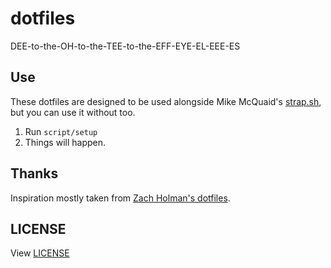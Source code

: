 # dotfiles
DEE-to-the-OH-to-the-TEE-to-the-EFF-EYE-EL-EEE-ES

## Use

These dotfiles are designed to be used alongside Mike McQuaid's [strap.sh](https://github.com/MikeMcQuaid/strap), but you can use it without too.

1. Run `script/setup`
2. Things will happen.

## Thanks

Inspiration mostly taken from [Zach Holman's dotfiles](https://github.com/holman/dotfiles).

## LICENSE
View [LICENSE](LICENSE)
